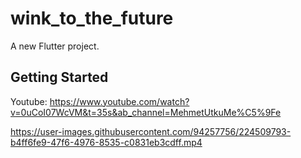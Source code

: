 # wink_to_the_future

A new Flutter project.

## Getting Started

Youtube: https://www.youtube.com/watch?v=0uCoI07WcVM&t=35s&ab_channel=MehmetUtkuMe%C5%9Fe



https://user-images.githubusercontent.com/94257756/224509793-b4ff6fe9-47f6-4976-8535-c0831eb3cdff.mp4


